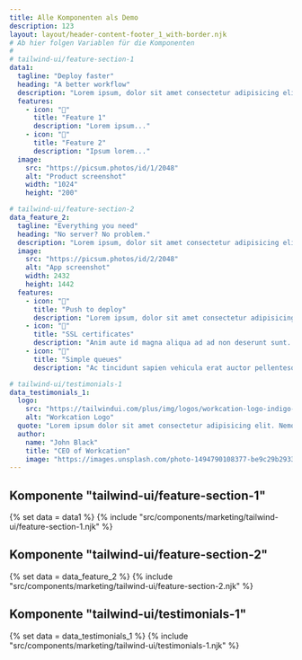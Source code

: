 ```yaml
---
title: Alle Komponenten als Demo
description: 123
layout: layout/header-content-footer_1_with-border.njk
# Ab hier folgen Variablen für die Komponenten
# 
# tailwind-ui/feature-section-1
data1:
  tagline: "Deploy faster"
  heading: "A better workflow"
  description: "Lorem ipsum, dolor sit amet consectetur adipisicing elit. Maiores impedit perferendis suscipit eaque, iste dolor cupiditate blanditiis ratione."
  features:
    - icon: "🚀"
      title: "Feature 1"
      description: "Lorem ipsum..."
    - icon: "🚀"
      title: "Feature 2"
      description: "Ipsum lorem..."
  image:
    src: "https://picsum.photos/id/1/2048"
    alt: "Product screenshot"
    width: "1024"
    height: "200"

# tailwind-ui/feature-section-2
data_feature_2:
  tagline: "Everything you need"
  heading: "No server? No problem."
  description: "Lorem ipsum, dolor sit amet consectetur adipisicing elit. Maiores impedit perferendis suscipit eaque, iste dolor cupiditate blanditiis."
  image:
    src: "https://picsum.photos/id/2/2048"
    alt: "App screenshot"
    width: 2432
    height: 1442
  features:
    - icon: "🚀"
      title: "Push to deploy"
      description: "Lorem ipsum, dolor sit amet consectetur adipisicing elit aute id magna."
    - icon: "🚀"          
      title: "SSL certificates"
      description: "Anim aute id magna aliqua ad ad non deserunt sunt. Qui irure qui lorem cupidatat commodo."
    - icon: "🚀"
      title: "Simple queues"
      description: "Ac tincidunt sapien vehicula erat auctor pellentesque rhoncus."

# tailwind-ui/testimonials-1
data_testimonials_1:
  logo:
    src: "https://tailwindui.com/plus/img/logos/workcation-logo-indigo-600.svg"
    alt: "Workcation Logo"
  quote: "Lorem ipsum dolor sit amet consectetur adipisicing elit. Nemo expedita voluptas culpa sapiente alias molestiae. Numquam corrupti in laborum sed rerum et corporis."
  author:
    name: "John Black"
    title: "CEO of Workcation"
    image: "https://images.unsplash.com/photo-1494790108377-be9c29b29330?ixlib=rb-1.2.1&ixid=eyJhcHBfaWQiOjEyMDd9&auto=format&fit=facearea&facepad=2&w=256&h=256&q=80"
---
```


## Komponente "tailwind-ui/feature-section-1"

{% set data = data1 %}
{% include "src/components/marketing/tailwind-ui/feature-section-1.njk" %}

## Komponente "tailwind-ui/feature-section-2"

{% set data = data_feature_2 %}
{% include "src/components/marketing/tailwind-ui/feature-section-2.njk" %}

## Komponente "tailwind-ui/testimonials-1"

{% set data = data_testimonials_1 %}
{% include "src/components/marketing/tailwind-ui/testimonials-1.njk" %}
